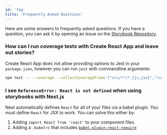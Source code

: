 ```yaml
---
id: 'faq'
title: 'Frequently Asked Questions'
---
```


Here are some answers to frequently asked questions. If you have a question, you can ask it by opening an issue on the [Storybook Repository](https://github.com/storybooks/storybook/).

### How can I run coverage tests with Create React App and leave out stories?

Create React App does not allow providing options to Jest in your `package.json`, however you can run `jest` with commandline arguments:

```sh
npm test -- --coverage --collectCoverageFrom='["src/**/*.{js,jsx}","!src/**/stories/*"]'
```

### I see `ReferenceError: React is not defined` when using storybooks with Next.js

Next automatically defines `React` for all of your files via a babel plugin. You must define `React` for JSX to work. You can solve this either by:

1.  Adding `import React from 'react'` to your component files.
2.  Adding a `.babelrc` that includes [`babel-plugin-react-require`](https://www.npmjs.com/package/babel-plugin-react-require)
